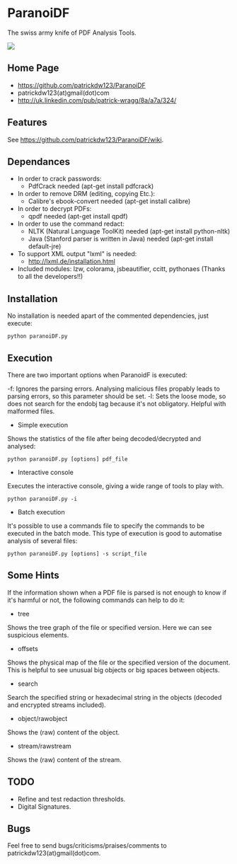 ParanoiDF
=========

The swiss army knife of PDF Analysis Tools.

![](http://i16.photobucket.com/albums/b37/psynto/1-1.jpg)

Home Page 
-----------

* https://github.com/patrickdw123/ParanoiDF
* patrickdw123(at)gmail(dot)com
* http://uk.linkedin.com/pub/patrick-wragg/8a/a7a/324/

Features
-----------

See https://github.com/patrickdw123/ParanoiDF/wiki.

Dependances
-----------

* In order to crack passwords: 
	- PdfCrack needed (apt-get install pdfcrack)
* In order to remove DRM (editing, copying Etc.): 
	- Calibre's ebook-convert needed (apt-get install calibre)
* In order to decrypt PDFs: 
	- qpdf needed (apt-get install qpdf)
* In order to use the command redact:
	- NLTK (Natural Language ToolKit) needed (apt-get install python-nltk)
	- Java (Stanford parser is written in Java) needed (apt-get install default-jre)
* To support XML output "lxml" is needed:
   - http://lxml.de/installation.html
* Included modules: lzw, colorama, jsbeautifier, ccitt, pythonaes (Thanks to all the developers!!)

Installation
-----------

No installation is needed apart of the commented dependencies, just execute:

	python paranoiDF.py

Execution
-----------

There are two important options when ParanoidF is executed:

-f: Ignores the parsing errors. Analysing malicious files propably leads to parsing errors, so this parameter should be set.
-l: Sets the loose mode, so does not search for the endobj tag because it's not obligatory. Helpful with malformed files.


* Simple execution

Shows the statistics of the file after being decoded/decrypted and analysed:

    python paranoiDF.py [options] pdf_file


* Interactive console

Executes the interactive console, giving a wide range of tools to play with.

    python paranoiDF.py -i 


* Batch execution

It's possible to use a commands file to specify the commands to be executed in the batch mode. This type of execution is good to automatise analysis of several files:

    python paranoiDF.py [options] -s script_file 

Some Hints
-----------
If the information shown when a PDF file is parsed is not enough to know if it's harmful or not, the following commands can help to do it:

* tree

Shows the tree graph of the file or specified version. Here we can see suspicious elements.


* offsets 

Shows the physical map of the file or the specified version of the document. This is helpful to see unusual big objects or big spaces between objects.


* search

Search the specified string or hexadecimal string in the objects (decoded and encrypted streams included).


* object/rawobject

Shows the (raw) content of the object.


* stream/rawstream

Shows the (raw) content of the stream.

TODO
----------
* Refine and test redaction thresholds.
* Digital Signatures.



Bugs
----------

Feel free to send bugs/criticisms/praises/comments to patrickdw123(at)gmail(dot)com.

